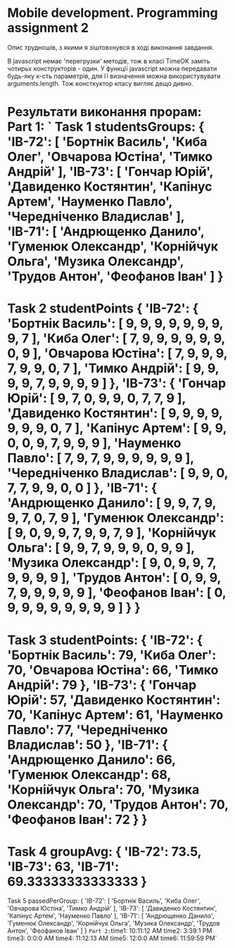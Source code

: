 # Mobile development. Programming assignment 2

Опис трудношів, з якими я  зіштовхнувся в ході виконання завдання.

В javascript немає 'перегрузки' методів, тож в класі TimeOK заміть чотирьх конструкторів - один.
У функції javascript можна передавати будь-яку к-сть параметрів, для її визначення можна використувувати arguments.length.
Тож консткуктор класу вигляє дещо дивно.

Результати виконання прорам: 
Part 1:
`
Task 1
studentsGroups:
{
  'ІВ-72': [ 'Бортнік Василь', 'Киба Олег', 'Овчарова Юстіна', 'Тимко Андрій' ],
  'ІВ-73': [
    'Гончар Юрій',
    'Давиденко Костянтин',
    'Капінус Артем',
    'Науменко Павло',
    'Чередніченко Владислав'
  ],
  'ІВ-71': [
    'Андрющенко Данило',
    'Гуменюк Олександр',
    'Корнійчук Ольга',
    'Музика Олександр',
    'Трудов Антон',
    'Феофанов Іван'
  ]
}
===========================================
Task 2
studentPoints
{
  'ІВ-72': {
    'Бортнік Василь': [
      9, 9, 9, 9, 9,
      9, 9, 9, 7
    ],
    'Киба Олег': [
      7, 9, 9, 9, 9,
      9, 9, 0, 9
    ],
    'Овчарова Юстіна': [
      7, 9, 9, 9, 7,
      9, 9, 0, 7
    ],
    'Тимко Андрій': [
      9, 9, 9, 9, 7,
      9, 9, 9, 9
    ]
  },
  'ІВ-73': {
    'Гончар Юрій': [
      9, 7, 0, 9, 9,
      0, 7, 7, 9
    ],
    'Давиденко Костянтин': [
      9, 9, 9, 9, 9,
      9, 9, 0, 7
    ],
    'Капінус Артем': [
      9, 9, 0, 0, 9,
      7, 9, 9, 9
    ],
    'Науменко Павло': [
      7, 9, 7, 9, 9,
      9, 9, 9, 9
    ],
    'Чередніченко Владислав': [
      9, 9, 0, 7, 7,
      9, 9, 0, 0
    ]
  },
  'ІВ-71': {
    'Андрющенко Данило': [
      9, 9, 7, 9, 9,
      7, 0, 7, 9
    ],
    'Гуменюк Олександр': [
      9, 0, 9, 9, 7,
      9, 9, 7, 9
    ],
    'Корнійчук Ольга': [
      9, 9, 7, 9, 9,
      9, 0, 9, 9
    ],
    'Музика Олександр': [
      9, 0, 9, 9, 7,
      9, 9, 9, 9
    ],
    'Трудов Антон': [
      0, 9, 9, 7, 9,
      9, 9, 9, 9
    ],
    'Феофанов Іван': [
      0, 9, 9, 9, 9,
      9, 9, 9, 9
    ]
  }
}
===========================================
Task 3
studentPoints:
{
  'ІВ-72': {
    'Бортнік Василь': 79,
    'Киба Олег': 70,
    'Овчарова Юстіна': 66,
    'Тимко Андрій': 79
  },
  'ІВ-73': {
    'Гончар Юрій': 57,
    'Давиденко Костянтин': 70,
    'Капінус Артем': 61,
    'Науменко Павло': 77,
    'Чередніченко Владислав': 50
  },
  'ІВ-71': {
    'Андрющенко Данило': 66,
    'Гуменюк Олександр': 68,
    'Корнійчук Ольга': 70,
    'Музика Олександр': 70,
    'Трудов Антон': 70,
    'Феофанов Іван': 72
  }
}
===========================================
Task 4
groupAvg:
{ 'ІВ-72': 73.5, 'ІВ-73': 63, 'ІВ-71': 69.33333333333333 }
===========================================
Task 5
passedPerGroup:
{
  'ІВ-72': [ 'Бортнік Василь', 'Киба Олег', 'Овчарова Юстіна', 'Тимко Андрій' ],
  'ІВ-73': [ 'Давиденко Костянтин', 'Капінус Артем', 'Науменко Павло' ],
  'ІВ-71': [
    'Андрющенко Данило',
    'Гуменюк Олександр',
    'Корнійчук Ольга',
    'Музика Олександр',
    'Трудов Антон',
    'Феофанов Іван'
  ]
}
`
Part 2:
`time1:  10:11:12 AM
time2:  3:39:1 PM
time3:  0:0:0 AM
time4:  11:12:13 AM
time5:  12:0:0 AM
time6:  11:59:59 PM`

